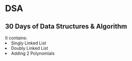 # DSA
<h2> 30 Days of Data Structures &amp; Algorithm </h2>
It contains:<br>

<li>Singly Linked List</li>
<li>Doubly Linked List</li>
<li>Adding 2 Polynomials</li>
